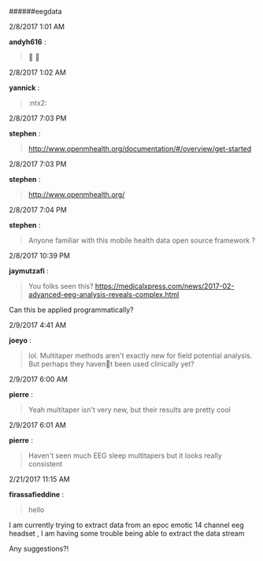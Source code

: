 ######eegdata

2/8/2017 1:01 AM

 **andyh616** :

 >:clap: :metal:

2/8/2017 1:02 AM

 **yannick** :

 >:ntx2:

2/8/2017 7:03 PM

 **stephen** :

 ><http://www.openmhealth.org/documentation/#/overview/get-started>

2/8/2017 7:03 PM

 **stephen** :

 ><http://www.openmhealth.org/>

2/8/2017 7:04 PM

 **stephen** :

 >Anyone familiar with this mobile health data open source framework ?

2/8/2017 10:39 PM

 **jaymutzafi** :

 >You folks seen this? <https://medicalxpress.com/news/2017-02-advanced-eeg-analysis-reveals-complex.html>

> 
Can this be applied programmatically?

2/9/2017 4:41 AM

 **joeyo** :

 >lol. Multitaper methods aren't exactly new for field potential analysis. But perhaps they havent been used clinically yet?

2/9/2017 6:00 AM

 **pierre** :

 >Yeah multitaper isn't very new, but their results are pretty cool 

2/9/2017 6:01 AM

 **pierre** :

 >Haven't seen much EEG sleep multitapers but it looks really consistent 

2/21/2017 11:15 AM

 **firassafieddine** :

 >hello

> 


> 
I am currently trying to extract data from an epoc emotic 14 channel eeg headset , I am having some trouble being able to extract the data stream

> 
Any suggestions?!


